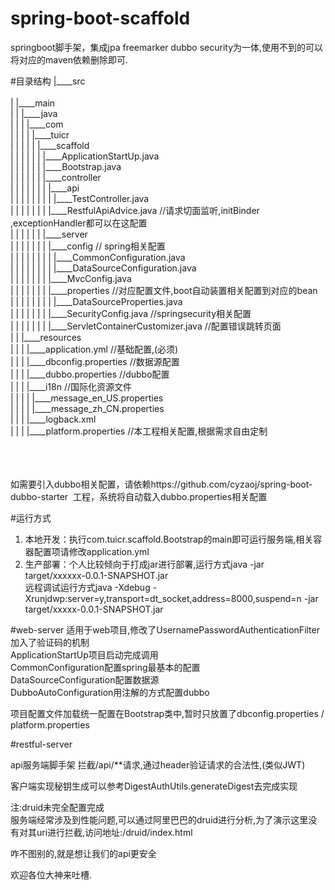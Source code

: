 # spring-boot-scaffold
springboot脚手架，集成jpa freemarker dubbo security为一体,使用不到的可以将对应的maven依赖删除即可.

#目录结构
|____src                                        <br>                                       
| |____main                                     <br>
| | |____java                                   <br>
| | | |____com                                  <br>
| | | | |____tuicr                              <br>
| | | | | |____scaffold                         <br>
| | | | | | |____ApplicationStartUp.java        <br>
| | | | | | |____Bootstrap.java                 <br>
| | | | | | |____controller                     <br>
| | | | | | | |____api                          <br>
| | | | | | | | |____TestController.java        <br>
| | | | | | | |____RestfulApiAdvice.java                //请求切面监听,initBinder  ,exceptionHandler都可以在这配置           <br>
| | | | | | |____server                                                                                                 <br>
| | | | | | | |____config                               // spring相关配置                                                 <br>
| | | | | | | | |____CommonConfiguration.java                                                                           <br>
| | | | | | | | |____DataSourceConfiguration.java                                                                         <br>
| | | | | | | |____MvcConfig.java                                                                                       <br>
| | | | | | | |____properties                           //对应配置文件,boot自动装置相关配置到对应的bean                           <br>
| | | | | | | | |____DataSourceProperties.java                                                                                       <br>
| | | | | | | |____SecurityConfig.java                   //springsecurity相关配置                                               <br>
| | | | | | | |____ServletContainerCustomizer.java        //配置错误跳转页面                                                    <br>
| | |____resources                                                                                                      <br>
| | | |____application.yml                          //基础配置,(必须)                                                     <br>
| | | |____dbconfig.properties                      //数据源配置                                                             <br>
| | | |____dubbo.properties                         //dubbo配置                                                               <br>
| | | |____i18n                                     //国际化资源文件                                                           <br>
| | | | |____message_en_US.properties                                                                                       <br>
| | | | |____message_zh_CN.properties                                                                                       <br>
| | | |____logback.xml                                                                                                      <br>
| | | |____platform.properties                      //本工程相关配置,根据需求自由定制                                                  <br>
<br>
<br>
<br>



如需要引入dubbo相关配置，请依赖https://github.com/cyzaoj/spring-boot-dubbo-starter&nbsp;
工程，系统将自动载入dubbo.properties相关配置


#运行方式

1. 本地开发：执行com.tuicr.scaffold.Bootstrap的main即可运行服务端,相关容器配置项请修改application.yml <br>
2. 生产部署：个人比较倾向于打成jar进行部署,运行方式java -jar target/xxxxxx-0.0.1-SNAPSHOT.jar <br>
远程调试运行方式java -Xdebug -Xrunjdwp:server=y,transport=dt_socket,address=8000,suspend=n -jar target/xxxxx-0.0.1-SNAPSHOT.jar




#web-server
适用于web项目,修改了UsernamePasswordAuthenticationFilter加入了验证码的机制<br>
ApplicationStartUp项目启动完成调用<br>
CommonConfiguration配置spring最基本的配置<br>
DataSourceConfiguration配置数据源<br>
DubboAutoConfiguration用注解的方式配置dubbo<br>

项目配置文件加载统一配置在Bootstrap类中,暂时只放置了dbconfig.properties / platform.properties


#restful-server

api服务端脚手架
拦截/api/**请求,通过header验证请求的合法性,(类似JWT)<br>


客户端实现秘钥生成可以参考DigestAuthUtils.generateDigest去完成实现<br>

注:druid未完全配置完成<br>
服务端经常涉及到性能问题,可以通过阿里巴巴的druid进行分析,为了演示这里没有对其uri进行拦截,访问地址:/druid/index.html

咋不图别的,就是想让我们的api更安全<br>




欢迎各位大神来吐槽.
